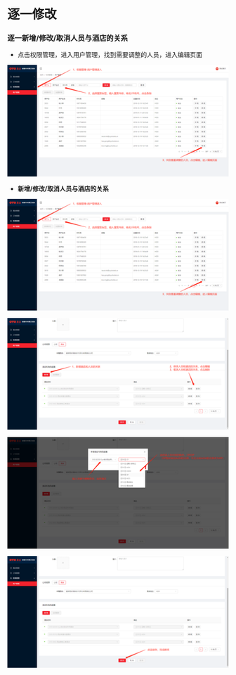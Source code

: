 # 逐一修改

### 逐一新增/修改/取消人员与酒店的关系

* 点击权限管理，进入用户管理，找到需要调整的人员，进入编辑页面

![](../../../../.gitbook/assets/image%20%28240%29.png)

* **新增/修改/取消人员与酒店的关系**

![](../../../../.gitbook/assets/image%20%28301%29.png)

![](../../../../.gitbook/assets/image%20%28282%29.png)

![](../../../../.gitbook/assets/image%20%2844%29.png)

![](../../../../.gitbook/assets/image%20%2883%29.png)



